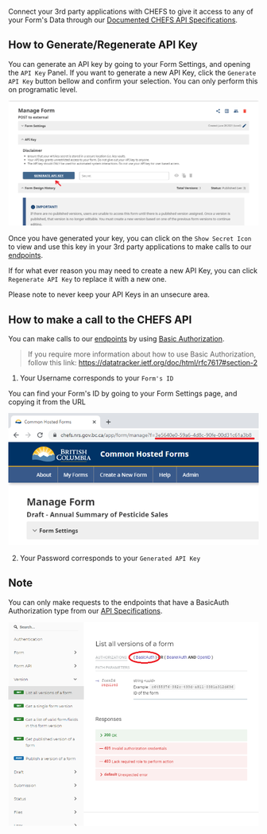 Connect your 3rd party applications with CHEFS to give it access to any of your Form's Data through our [Documented CHEFS API Specifications](https://chefs.nrs.gov.bc.ca/app/api/v1/docs).

## How to Generate/Regenerate API Key

You can generate an API key by going to your Form Settings, and opening the `API Key` Panel. If you want to generate a new API Key, click the `Generate API Key` button bellow and confirm your selection. You can only perform this on programatic level.

![HTML Tag: div, CSS Class: alert alert-primary](images/generate_key.png)

Once you have generated your key, you can click on the `Show Secret Icon` to view and use this key in your 3rd party applications to make calls to our [endpoints](https://chefs.nrs.gov.bc.ca/app/api/v1/docs).

If for what ever reason you may need to create a new API Key, you can click `Regenerate API Key` to replace it with a new one.

Please note to never keep your API Keys in an unsecure area.

## How to make a call to the CHEFS API

You can make calls to our [endpoints](https://chefs.nrs.gov.bc.ca/app/api/v1/docs) by using [Basic Authorization](https://datatracker.ietf.org/doc/html/rfc7617#section-2).

>If you require more information about how to use Basic Authorization, follow this link: https://datatracker.ietf.org/doc/html/rfc7617#section-2

1. Your Username corresponds to your `Form's ID`

You can find your Form's ID by going to your Form Settings page, and copying it from the URL

![HTML Tag: div, CSS Class: alert alert-primary](images/form_id_url.png)

2. Your Password corresponds to your `Generated API Key`

## Note

You can only make requests to the endpoints that have a BasicAuth Authorization type from our [API Specifications](https://chefs.nrs.gov.bc.ca/app/api/v1/docs).

![HTML Tag: div, CSS Class: alert alert-primary](images/api_spec_basic_auth.png)
